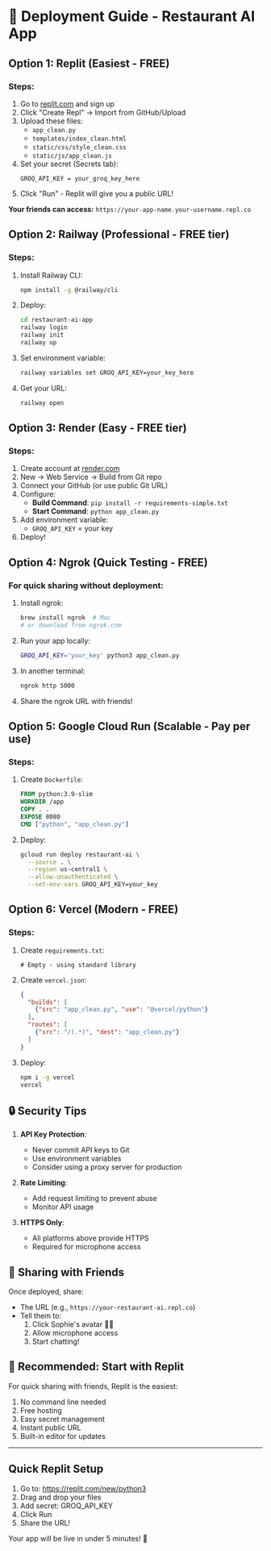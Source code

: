 # 🚀 Deployment Guide - Restaurant AI App

## Option 1: Replit (Easiest - FREE)

### Steps:
1. Go to [replit.com](https://replit.com) and sign up
2. Click "Create Repl" → Import from GitHub/Upload
3. Upload these files:
   - `app_clean.py`
   - `templates/index_clean.html`
   - `static/css/style_clean.css`
   - `static/js/app_clean.js`
4. Set your secret (Secrets tab):
   ```
   GROQ_API_KEY = your_groq_key_here
   ```
5. Click "Run" - Replit will give you a public URL!

**Your friends can access:** `https://your-app-name.your-username.repl.co`

## Option 2: Railway (Professional - FREE tier)

### Steps:
1. Install Railway CLI:
   ```bash
   npm install -g @railway/cli
   ```

2. Deploy:
   ```bash
   cd restaurant-ai-app
   railway login
   railway init
   railway up
   ```

3. Set environment variable:
   ```bash
   railway variables set GROQ_API_KEY=your_key_here
   ```

4. Get your URL:
   ```bash
   railway open
   ```

## Option 3: Render (Easy - FREE tier)

### Steps:
1. Create account at [render.com](https://render.com)
2. New → Web Service → Build from Git repo
3. Connect your GitHub (or use public Git URL)
4. Configure:
   - **Build Command**: `pip install -r requirements-simple.txt`
   - **Start Command**: `python app_clean.py`
5. Add environment variable:
   - `GROQ_API_KEY` = your key
6. Deploy!

## Option 4: Ngrok (Quick Testing - FREE)

### For quick sharing without deployment:
1. Install ngrok:
   ```bash
   brew install ngrok  # Mac
   # or download from ngrok.com
   ```

2. Run your app locally:
   ```bash
   GROQ_API_KEY='your_key' python3 app_clean.py
   ```

3. In another terminal:
   ```bash
   ngrok http 5000
   ```

4. Share the ngrok URL with friends!

## Option 5: Google Cloud Run (Scalable - Pay per use)

### Steps:
1. Create `Dockerfile`:
   ```dockerfile
   FROM python:3.9-slim
   WORKDIR /app
   COPY . .
   EXPOSE 8080
   CMD ["python", "app_clean.py"]
   ```

2. Deploy:
   ```bash
   gcloud run deploy restaurant-ai \
     --source . \
     --region us-central1 \
     --allow-unauthenticated \
     --set-env-vars GROQ_API_KEY=your_key
   ```

## Option 6: Vercel (Modern - FREE)

### Steps:
1. Create `requirements.txt`:
   ```
   # Empty - using standard library
   ```

2. Create `vercel.json`:
   ```json
   {
     "builds": [
       {"src": "app_clean.py", "use": "@vercel/python"}
     ],
     "routes": [
       {"src": "/(.*)", "dest": "app_clean.py"}
     ]
   }
   ```

3. Deploy:
   ```bash
   npm i -g vercel
   vercel
   ```

## 🔒 Security Tips

1. **API Key Protection**:
   - Never commit API keys to Git
   - Use environment variables
   - Consider using a proxy server for production

2. **Rate Limiting**:
   - Add request limiting to prevent abuse
   - Monitor API usage

3. **HTTPS Only**:
   - All platforms above provide HTTPS
   - Required for microphone access

## 📱 Sharing with Friends

Once deployed, share:
- The URL (e.g., `https://your-restaurant-ai.repl.co`)
- Tell them to:
  1. Click Sophie's avatar 👩‍💼
  2. Allow microphone access
  3. Start chatting!

## 🎯 Recommended: Start with Replit

For quick sharing with friends, Replit is the easiest:
1. No command line needed
2. Free hosting
3. Easy secret management
4. Instant public URL
5. Built-in editor for updates

---

## Quick Replit Setup

1. Go to: https://replit.com/new/python3
2. Drag and drop your files
3. Add secret: GROQ_API_KEY
4. Click Run
5. Share the URL!

Your app will be live in under 5 minutes! 🎉